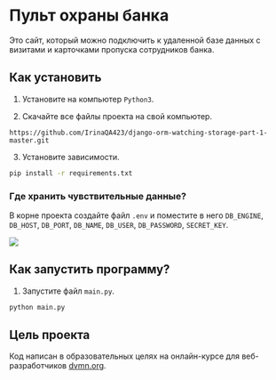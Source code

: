 # Пульт охраны  банка

Это сайт, который  можно подключить  к  удаленной  базе  данных с визитами  и  карточками пропуска  сотрудников  банка.

## Как установить

1. Установите на компьютер `Python3`.

2. Скачайте все файлы проекта на свой компьютер.

```
https://github.com/IrinaQA423/django-orm-watching-storage-part-1-master.git
```

3. Установите зависимости.

```sh
pip install -r requirements.txt
```

### Где  хранить чувствительные данные?

В корне проекта создайте файл `.env` и поместите в него `DB_ENGINE`, `DB_HOST`, `DB_PORT`, `DB_NAME`, `DB_USER`, `DB_PASSWORD`, `SECRET_KEY`.

![](https://github.com/IrinaQA423/gists1/blob/main/Screenshot_28.png?raw=true)

## Как запустить  программу?

1. Запустите файл `main.py`.

```sh
python main.py 
```

## Цель проекта

Код написан в образовательных целях на онлайн-курсе для веб-разработчиков [dvmn.org](https://dvmn.org).
